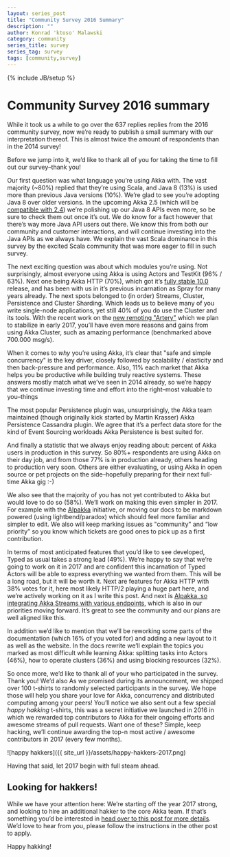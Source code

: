 ```yaml
---
layout: series_post
title: "Community Survey 2016 Summary"
description: ""
author: Konrad 'ktoso' Malawski
category: community
series_title: survey
series_tag: survey
tags: [community,survey]
---
```

{% include JB/setup %}

# Community Survey 2016 summary

While it took us a while to go over the 637 replies replies from the 2016 community survey, now we’re ready to publish a small summary with our interpretation thereof. This is almost twice the amount of respondents than in the 2014 survey!

Before we jump into it, we’d like to thank all of you for taking the time to fill out our survey–thank you!

Our first question was what language you’re using Akka with. The vast majority (~80%) replied that they’re using Scala, and Java 8 (13%) is used more than previous Java versions (10%). We’re glad to see you’re adopting Java 8 over older versions. In the upcoming Akka 2.5 (which will be [compatible with 2.4](http://doc.akka.io/docs/akka/2.4/common/binary-compatibility-rules.html)) we’re polishing up our Java 8 APIs even more, so be sure to check them out once it’s out. We do know for a fact however that there’s way more Java API users out there. We know this from both our community and customer interactions, and will continue investing into the Java APIs as we always have. We explain the vast Scala dominance in this survey by the excited Scala community that was more eager to fill in such survey.

The next exciting question was about which modules you’re using. Not surprisingly, almost everyone using Akka is using Actors and TestKit (96% / 63%). Next one being Akka HTTP (70%), which got it’s [fully](http://akka.io/news/2016/11/22/akka-http-10.0.0-released.html)[ stable 10.0](http://akka.io/news/2016/11/22/akka-http-10.0.0-released.html) release, and has been with us in it’s previous incarnation as Spray for many years already. The next spots belonged to (in order) Streams, Cluster, Persistence and Cluster Sharding. Which leads us to believe many of you write single-node applications, yet still 40% of you do use the Cluster and its tools. With the recent work on the [new remoting "Artery"](http://doc.akka.io/docs/akka/2.4/scala/remoting-artery.html) which we plan to stabilize in early 2017, you’ll have even more reasons and gains from using Akka Cluster, such as amazing performance (benchmarked above 700.000 msg/s).

When it comes to *why* you’re using Akka, it’s clear that "safe and simple concurrency" is the key driver, closely followed by scalability / elasticity and then back-pressure and performance. Also, 11% each market that Akka helps you be productive while building truly reactive systems. These answers mostly match what we’ve seen in 2014 already, so we’re happy that we continue investing time and effort into the right–most valuable to you–things

The most popular Persistence plugin was, unsurprisingly, the Akka team maintained (though originally kick started by Martin Krasser) Akka Persistence Cassandra plugin. We agree that it’s a perfect data store for the kind of Event Sourcing workloads Akka Persistence is best suited for.

And finally a statistic that we always enjoy reading about: percent of Akka users in production in this survey. So 80%+ respondents are using Akka on their day job, and from those 77% is in production already, others heading to production very soon. Others are either evaluating, or using Akka in open source or pet projects on the side–hopefully preparing for their next full-time Akka gig :-)

We also see that the majority of you has not yet contributed to Akka but would love to do so (58%). We’ll work on making this even simpler in 2017. For example with the [Alpakka](https://github.com/akka/alpakka) initiative, or moving our docs to be markdown powered (using lightbend/paradox) which should feel more familiar and simpler to edit. We also will keep marking issues as "community" and “low priority” so you know which tickets are good ones to pick up as a first contribution.

In terms of most anticipated features that you’d like to see developed, Typed as usual takes a strong lead (49%). We’re happy to say that we’re going to work on it in 2017 and are confident this incarnation of Typed Actors will be able to express everything we wanted from them. This will be a long road, but it will be worth it. Next are features for Akka HTTP with 38% votes for it, here most likely HTTP/2 playing a huge part here, and we’re actively working on it as I write this post. And next is [Alpakka](https://github.com/akka/alpakka)[, so integrating Akka Streams with various endpoints](https://github.com/akka/alpakka), which is also in our priorities moving forward. It’s great to see the community and our plans are well aligned like this.

In addition we’d like to mention that we’ll be reworking some parts of the documentation (which 16% of you voted for) and adding a new layout to it as well as the website. In the docs rewrite we’ll explain the topics you marked as most difficult while learning Akka: splitting tasks into Actors (46%), how to operate clusters (36%) and using blocking resources (32%).

So once more, we’d like to thank all of your who participated in the survey. Thank you! We’d also  As we promised during its announcement, we shipped over 100 t-shirts to randomly selected participants in the survey. 
We hope those will help you share your love for Akka, concurrency and distributed computing among your peers! 
You’ll notice we also sent out a few special *happy hakking* t-shirts, this was a secret initiative we launched in 2016 in which we rewarded top contributors to Akka for their ongoing efforts and awesome streams of pull requests. Want one of these? Simple, keep hacking, we’ll continue awarding the top-n most active / awesome contributors in 2017 (every few months).

![happy hakkers]({{ site_url }}/assets/happy-hakkers-2017.png)

Having that said, let 2017 begin with full steam ahead.

## Looking for hakkers!

While we have your attention here: We’re starting off the year 2017 strong, and looking to hire an additional hakker to the core Akka team. If that’s something you’d be interested in [head over to this post for more details](http://blog.akka.io/work/2017/01/17/looking-for-hakker). We’d love to hear from you, please follow the instructions in the other post to apply.

Happy hakking!

